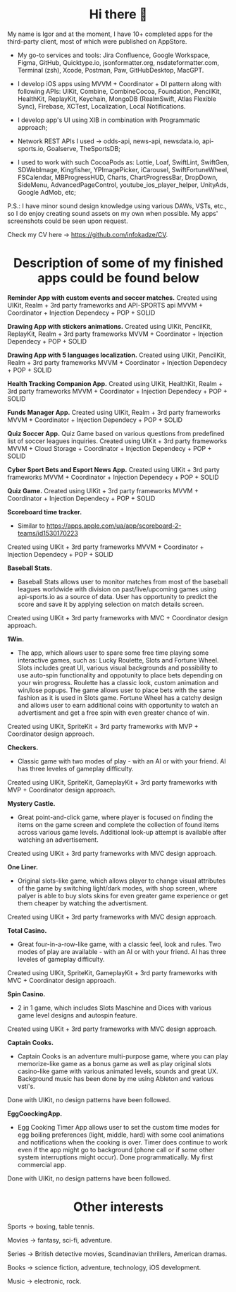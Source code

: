  <h1 align="center"> Hi there 📱 </h1> 

My name is Igor and at the moment, I have 10+ completed apps for the third-party client, most of which were published on AppStore.

- My go-to services and tools:
 Jira Confluence, Google Workspace, Figma, GitHub, Quicktype.io, jsonformatter.org, nsdateformatter.com, Terminal (zsh), Xcode, Postman, Paw, GitHubDesktop, MacGPT.

- I develop iOS apps using MVVM + Coordinator + DI pattern along with following APIs: UIKit, Combine, CombineCocoa, Foundation, PencilKit, HealthKit, ReplayKit, Keychain, MongoDB (RealmSwift, Atlas Flexible Sync), Firebase, XCTest, Localization, Local Notifications.
- I develop app's UI using XIB in combination with Programmatic approach;
- Network REST APIs I used -> odds-api, news-api, newsdata.io, api-sports.io, Goalserve, TheSportsDB;

- I used to work with such CocoaPods as: Lottie, Loaf, SwiftLint, SwiftGen, SDWebImage, Kingfisher, YPImagePicker, iCarousel, SwiftFortuneWheel, FSCalendar, MBProgressHUD, Charts, ChartProgressBar, DropDown, SideMenu, AdvancedPageControl, youtube_ios_player_helper, UnityAds, Google AdMob, etc;

P.S.: I have minor sound design knowledge using various DAWs, VSTs, etc., so I do enjoy creating sound assets on my own when possible.
My apps' screenshots could be seen upon request.

Check my CV here -> https://github.com/infokadze/CV.

<h1 align="center"> Description of some of my finished apps could be found below </h1>

**Reminder App with custom events and soccer matches.**
Created using UIKit, Realm + 3rd party frameworks and API-SPORTS api
MVVM + Coordinator + Injection Dependecy + POP + SOLID

**Drawing App with stickers animations.**
Created using UIKit, PencilKit, ReplayKit, Realm + 3rd party frameworks 
MVVM + Coordinator + Injection Dependecy + POP + SOLID

**Drawing App with 5 languages localization.**
Created using UIKit, PencilKit, Realm + 3rd party frameworks 
MVVM + Coordinator + Injection Dependecy + POP + SOLID

**Health Tracking Companion App.**
Created using UIKit, HealthKit, Realm + 3rd party frameworks 
MVVM + Coordinator + Injection Dependecy + POP + SOLID

**Funds Manager App.**
Created using UIKit, Realm + 3rd party frameworks 
MVVM + Coordinator + Injection Dependecy + POP + SOLID

**Quiz Soccer App.**
Quiz Game based on various questions from predefined list of soccer leagues inquiries.
Created using UIKit + 3rd party frameworks MVVM + Cloud Storage + Coordinator + Injection Dependecy + POP + SOLID

**Cyber Sport Bets and Esport News App.**
Created using UIKit + 3rd party frameworks 
MVVM + Coordinator + Injection Dependecy + POP + SOLID

**Quiz Game.**
Created using UIKit + 3rd party frameworks 
MVVM + Coordinator + Injection Dependecy + POP + SOLID

**Scoreboard time tracker.**
* Similar to https://apps.apple.com/ua/app/scoreboard-2-teams/id1530170223

Created using UIKit + 3rd party frameworks 
MVVM + Coordinator + Injection Dependecy + POP + SOLID

**Baseball Stats.**
* Baseball Stats allows user to monitor matches from most of the baseball leagues worldwide with division on past/live/upcoming games using api-sports.io as a source of data. User has opportunity to predict the score and save it by applying selection on match details screen.

Created using UIKit + 3rd party frameworks with MVC + Coordinator design approach.

**1Win.**
* The app, which allows user to spare some free time playing some interactive games, such as: Lucky Roulette, Slots and Fortune Wheel. Slots includes great UI, various visual backgrounds and possibility to use auto-spin functionality and oppotunity to place bets depending on your win progress. Roulette has a classic look, custom animation and win/lose popups. The game allows user to place bets with the same fashion as it is used in Slots game. Fortune Wheel has a catchy design and allows user to earn additional coins with opportunity to watch an advertisment and get a free spin with even greater chance of win.

Created using UIKit, SpriteKit + 3rd party frameworks with MVP + Coordinator design approach.

**Checkers.**
* Classic game with two modes of play - with an AI or with your friend. AI has three leveles of gameplay difficulty.

Created using UIKit, SpriteKit, GameplayKit + 3rd party frameworks with MVP + Coordinator design approach.

**Mystery Castle.**
* Great point-and-click game, where player is focused on finding the items on the game screen and complete the collection of found items across various game levels. Additional look-up attempt is available after watching an advertisement. 

Created using UIKit + 3rd party frameworks with MVC design approach.

**One Liner.**
* Original slots-like game, which allows player to change visual attributes of the game by switching light/dark modes, with shop screen, where palyer is able to buy slots skins for even greater game experience or get them cheaper by watching the advertisment.

Created using UIKit + 3rd party frameworks with MVC design approach.

**Total Casino.**
* Great four-in-a-row-like game, with a classic feel, look and rules. Two modes of play are available - with an AI or with your friend. AI has three leveles of gameplay difficulty.

Created using UIKit, SpriteKit, GameplayKit + 3rd party frameworks with MVC + Coordinator design approach.

**Spin Casino.**
* 2 in 1 game, which includes Slots Maschine and Dices with various game level designs and autospin feature.

Created using UIKit + 3rd party frameworks with MVC design approach.

**Captain Cooks.**
* Captain Cooks is an adventure multi-purpose game, where you can play memorize-like game as a bonus game as well as play original slots casino-like game with various animated levels, sounds and great UX. Background music has been done by me using Ableton and various vsti's.

Done with UIKit, no design patterns have been followed.

**EggCoockingApp.**
* Egg Cooking Timer App allows user to set the custom time modes for egg boiling preferences (light, middle, hard) with some cool animations and notifications  when the cooking is over. Timer does continue to work even if the app might go to background (phone call or if some other system interruptions might occur). Done programmatically. My first commercial app.

Done with UIKit, no design patterns have been followed.

 <h1 align="center"> Other interests </h1> 
 
Sports -> boxing, table tennis. 

Movies -> fantasy, sci-fi, adventure.

Series -> British detective movies, Scandinavian thrillers, American dramas.

Books -> science fiction, adventure, technology, iOS development. 

Music -> electronic, rock.

